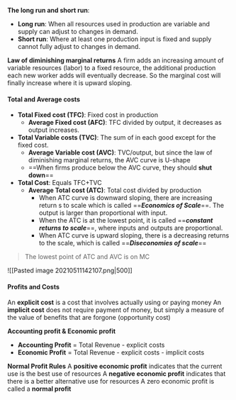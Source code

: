 **The long run and short run**:
- **Long run**: When all resources used in production are variable and supply can adjust to changes in demand. 
- **Short run**: Where at least one production input is fixed and supply cannot fully adjust to changes in demand.

**Law of diminishing marginal returns**
A firm adds an increasing amount of variable resources (labor) to a fixed resource, the additional production each new worker adds will eventually decrease. So the marginal cost will finally increase where it is upward sloping.

#### Total and Average costs
- **Total Fixed cost (TFC)**: Fixed cost in production
	- **Average Fixed cost (AFC)**: TFC divided by output, it decreases as output increases.
- **Total Variable costs (TVC)**: The sum of in each good except for the fixed cost.
	- **Average Variable cost (AVC)**: TVC/output, but since the law of diminishing marginal returns, the AVC curve is U-shape
	- ==When firms produce below the AVC curve, they should **shut down**==
- **Total Cost**: Equals TFC+TVC
	- **Average Total cost (ATC)**: Total cost divided by production
		- When ATC curve is downward sloping, there are increasing return s to scale which is called ==***Economics of Scale***==. The output is larger than proportional with input.
		- When the ATC is at the lowest point, it is called ==***constant returns to scale***==, where inputs and outputs are proportional.
		- When ATC curve is upward sloping, there is a decreasing returns to the scale, which is called ==***Diseconomies of scale***==

>The lowest point of ATC and AVC is on MC

![[Pasted image 20210511142107.png|500]]

#### Profits and Costs
An **explicit cost** is a cost that involves actually using or paying money
An **implicit cost** does not require payment of money, but simply a measure of the value of benefits that are forgone (opportunity cost)

**Accounting profit & Economic profit**
- **Accounting Profit** = Total Revenue - explicit costs
- **Economic Profit** = Total Revenue - explicit costs - implicit costs

**Normal Profit Rules**
A **positive economic profit** indicates that the current use is the best use of resources
A **negative economic profit** indicates that there is a better alternative use for resources
A zero economic profit is called a **normal profit**
